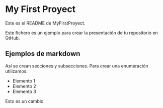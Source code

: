 My First Proyect
==========

Este es el README de MyFirstProyect.

Este fichero es un ejemplo para crear la presentación de tu repositorio en GtHub.

Ejemplos de markdown
--------------------

Así se crean secciones y subsecciones. Para crear una enumeración utilizamos:
+ Elemento 1
+ Elemento 2
+ Elemento 3


Esto es un cambio
